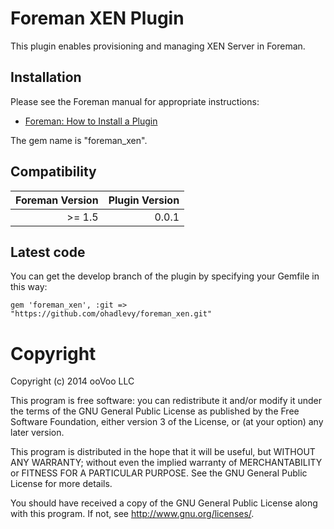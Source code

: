 # Foreman XEN Plugin

This plugin enables provisioning and managing XEN Server in Foreman.

## Installation

Please see the Foreman manual for appropriate instructions:

* [Foreman: How to Install a Plugin](http://theforeman.org/manuals/latest/index.html#6.1InstallaPlugin)

The gem name is "foreman_xen".

## Compatibility

| Foreman Version | Plugin Version |
| ---------------:| --------------:|
| >=  1.5         | 0.0.1          |

## Latest code

You can get the develop branch of the plugin by specifying your Gemfile in this way:

    gem 'foreman_xen', :git => "https://github.com/ohadlevy/foreman_xen.git"

# Copyright

Copyright (c) 2014 ooVoo LLC

This program is free software: you can redistribute it and/or modify
it under the terms of the GNU General Public License as published by
the Free Software Foundation, either version 3 of the License, or
(at your option) any later version.

This program is distributed in the hope that it will be useful,
but WITHOUT ANY WARRANTY; without even the implied warranty of
MERCHANTABILITY or FITNESS FOR A PARTICULAR PURPOSE.  See the
GNU General Public License for more details.

You should have received a copy of the GNU General Public License
along with this program.  If not, see <http://www.gnu.org/licenses/>.

